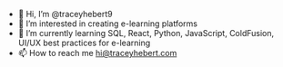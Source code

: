 - 👋 Hi, I’m @traceyhebert9
- 👀 I’m interested in creating e-learning platforms
- 🌱 I’m currently learning SQL, React, Python, JavaScript, ColdFusion, UI/UX best practices for e-learning
- 📫 How to reach me hi@traceyhebert.com
